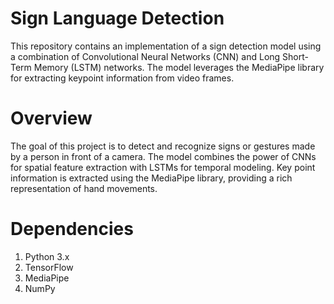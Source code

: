 # Sign Language Detection 
This repository contains an implementation of a sign detection model using a combination of Convolutional Neural Networks (CNN) and Long Short-Term Memory (LSTM) networks. The model leverages the MediaPipe library for extracting keypoint information from video frames.

# Overview
The goal of this project is to detect and recognize signs or gestures made by a person in front of a camera. The model combines the power of CNNs for spatial feature extraction with LSTMs for temporal modeling. Key point information is extracted using the MediaPipe library, providing a rich representation of hand movements.

# Dependencies
1. Python 3.x
2. TensorFlow
3. MediaPipe
4. NumPy
